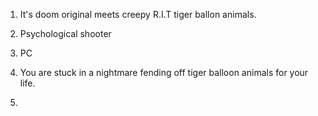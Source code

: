 1) It's doom original meets creepy R.I.T tiger ballon animals.

2) Psychological shooter

3) PC

4) You are stuck in a nightmare fending off tiger balloon animals for your life.

5) 
